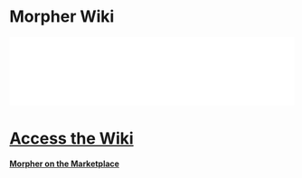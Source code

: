 # Morpher Wiki

![](https://raw.githubusercontent.com/DrowningDragons/Morpher/main/MorpherLogo.png)

# [Access the Wiki](https://github.com/DrowningDragons/Morpher/wiki)
**[Morpher on the Marketplace](https://www.unrealengine.com/marketplace/en-US/product/morpher)**
